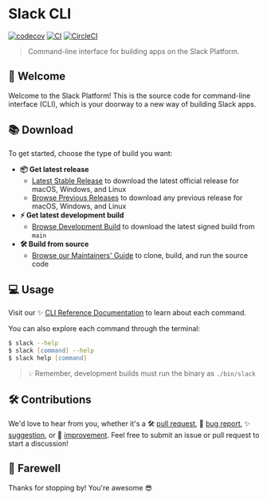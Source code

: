# Slack CLI

[![codecov](https://codecov.io/gh/slackapi/slack-cli/branch/main/graph/badge.svg?token=5QO6RECHOF)](https://codecov.io/gh/slackapi/slack-cli)
[![CI](https://github.com/slackapi/slack-cli/actions/workflows/tests.yml/badge.svg?branch=main)](https://github.com/slackapi/slack-cli/actions/workflows/tests.yml)
[![CircleCI](https://circleci.com/gh/slackapi/slack-cli/tree/main.svg?style=svg&circle-token=4de07260bb3a2404b98698e7b01b5872defb11ed)](https://circleci.com/gh/slackapi/slack-cli)

> Command-line interface for building apps on the Slack Platform.

## :wave: Welcome

Welcome to the Slack Platform! This is the source code for command-line
interface (CLI), which is your doorway to a new way of building Slack apps.

## :books: Download

To get started, choose the type of build you want:

- **:package: Get latest release**
  - [Latest Stable Release][install] to download the latest official release for
    macOS, Windows, and Linux
  - [Browse Previous Releases][releases] to download any previous release for
    macOS, Windows, and Linux
- **:zap: Get latest development build**
  - [Browse Development Build][dev] to download the latest signed build from
    `main`
- **:hammer_and_wrench: Build from source**
  - [Browse our Maintainers' Guide][maintainers] to clone, build, and run the
    source code

## :computer: Usage

Visit our ✨ [CLI Reference Documentation][commands] to learn about each
command.

You can also explore each command through the terminal:

```zsh
$ slack --help
$ slack [command] --help
$ slack help [command]
```

> :bulb: Remember, development builds must run the binary as `./bin/slack`

## :hammer_and_wrench: Contributions

We'd love to hear from you, whether it's a :hammer_and_wrench:
[pull request][maintainers], :bug: [bug report][issues], :sparkles:
[suggestion][suggestions], or :rocket: [improvement][enhancements]. Feel free to
submit an issue or pull request to start a discussion!

## :wave: Farewell

Thanks for stopping by! You're awesome :sunglasses:

[commands]: https://tools.slack.dev/slack-cli/reference/commands/slack
[dev]: https://github.com/slackapi/slack-cli/releases/tag/dev-build
[enhancements]: https://github.com/slackapi/slack-cli/pulls
[install]: https://tools.slack.dev/slack-cli/guides/installing-the-slack-cli-for-mac-and-linux
[issues]: https://github.com/slackapi/slack-cli/issues/new?template=04_bug.md
[maintainers]: .github/MAINTAINERS_GUIDE.md
[releases]: https://github.com/slackapi/slack-cli/releases
[suggestions]: https://github.com/slackapi/slack-cli/issues/new?template=02_enhancement.md
